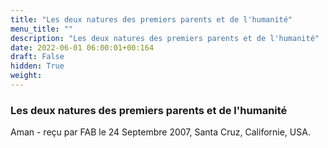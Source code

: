 ```yaml
---
title: "Les deux natures des premiers parents et de l'humanité"
menu_title: ""
description: "Les deux natures des premiers parents et de l'humanité"
date: 2022-06-01 06:00:01+00:164
draft: False
hidden: True
weight:
---
```

### Les deux natures des premiers parents et de l'humanité

Aman - reçu par FAB le 24 Septembre 2007, Santa Cruz, Californie, USA.



